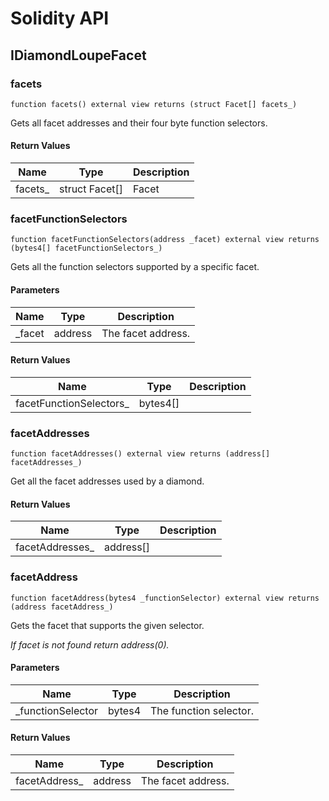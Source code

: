 # Solidity API

## IDiamondLoupeFacet

### facets

```solidity
function facets() external view returns (struct Facet[] facets_)
```

Gets all facet addresses and their four byte function selectors.

#### Return Values

| Name | Type | Description |
| ---- | ---- | ----------- |
| facets_ | struct Facet[] | Facet |

### facetFunctionSelectors

```solidity
function facetFunctionSelectors(address _facet) external view returns (bytes4[] facetFunctionSelectors_)
```

Gets all the function selectors supported by a specific facet.

#### Parameters

| Name | Type | Description |
| ---- | ---- | ----------- |
| _facet | address | The facet address. |

#### Return Values

| Name | Type | Description |
| ---- | ---- | ----------- |
| facetFunctionSelectors_ | bytes4[] |  |

### facetAddresses

```solidity
function facetAddresses() external view returns (address[] facetAddresses_)
```

Get all the facet addresses used by a diamond.

#### Return Values

| Name | Type | Description |
| ---- | ---- | ----------- |
| facetAddresses_ | address[] |  |

### facetAddress

```solidity
function facetAddress(bytes4 _functionSelector) external view returns (address facetAddress_)
```

Gets the facet that supports the given selector.

_If facet is not found return address(0)._

#### Parameters

| Name | Type | Description |
| ---- | ---- | ----------- |
| _functionSelector | bytes4 | The function selector. |

#### Return Values

| Name | Type | Description |
| ---- | ---- | ----------- |
| facetAddress_ | address | The facet address. |


